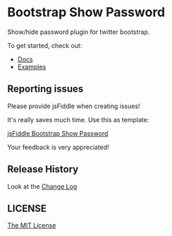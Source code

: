 Bootstrap Show Password
=======================

Show/hide password plugin for twitter bootstrap.

To get started, check out:

* [Docs](http://bootstrap-show-password.wenzhixin.net.cn)
* [Examples](http://bootstrap-show-password.wenzhixin.net.cn/examples)

## Reporting issues

Please provide jsFiddle when creating issues!

It's really saves much time. Use this as template:

[jsFiddle Bootstrap Show Password](http://jsfiddle.net/wenyi/L1ugpqk5/1/)

Your feedback is very appreciated!

## Release History

Look at the [Change Log](https://github.com/wenzhixin/bootstrap-show-password/blob/master/CHANGELOG.md)

## LICENSE

[The MIT License](https://github.com/wenzhixin/bootstrap-show-password/blob/master/LICENSE)
